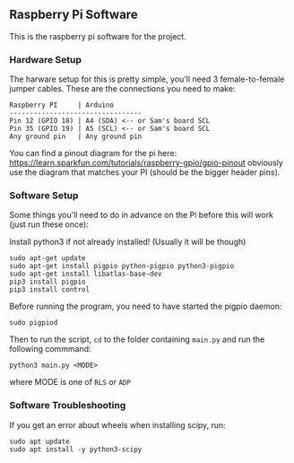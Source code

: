 ## Raspberry Pi Software
This is the raspberry pi software for the project.

### Hardware Setup
The harware setup for this is pretty simple, you'll need 3 female-to-female jumper cables.
These are the connections you need to make:
```
Raspberry PI     | Arduino
---------------------------------
Pin 12 (GPIO 18) | A4 (SDA) <-- or Sam's board SCL
Pin 35 (GPIO 19) | A5 (SCL) <-- or Sam's board SCL
Any ground pin   | Any ground pin
```
You can find a pinout diagram for the pi here: https://learn.sparkfun.com/tutorials/raspberry-gpio/gpio-pinout obviously use the diagram that matches your PI (should be the bigger header pins).

### Software Setup
Some things you'll need to do in advance on the Pi before this will work (just run these once):

Install python3 if not already installed! (Usually it will be though)
```
sudo apt-get update
sudo apt-get install pigpio python-pigpio python3-pigpio
sudo apt-get install libatlas-base-dev
pip3 install pigpio
pip3 install control
```

Before running the program, you need to have started the pigpio daemon:
```
sudo pigpiod
```

Then to run the script, `cd` to the folder containing `main.py` and run the following commmand:
```
python3 main.py <MODE>
```
where MODE is one of `RLS` or `ADP`

### Software Troubleshooting
If you get an error about wheels when installing scipy, run:
```
sudo apt update
sudo apt install -y python3-scipy
```



